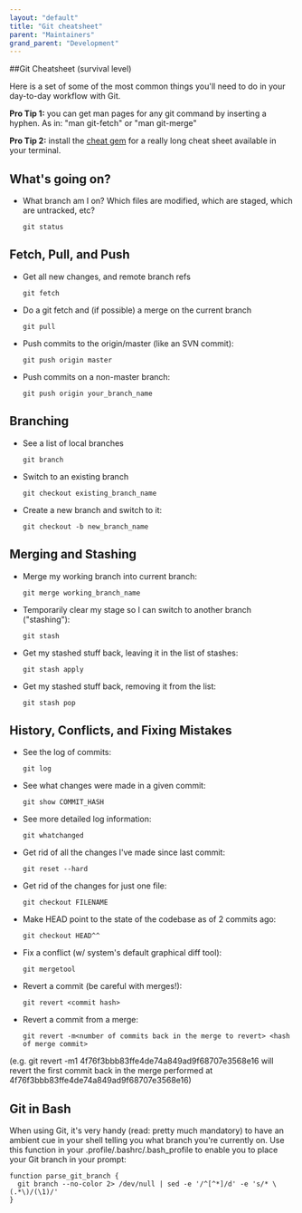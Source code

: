 ```yaml
---
layout: "default"
title: "Git cheatsheet"
parent: "Maintainers"
grand_parent: "Development"
---
```


##Git Cheatsheet (survival level)

Here is a set of some of the most common things you'll need to do in
your day-to-day workflow with Git.

**Pro Tip 1:** you can get man pages for any git command by inserting a hyphen.  As in: "man git-fetch" or "man git-merge"

**Pro Tip 2:** install the [cheat gem](http://cheat.errtheblog.com/) for a really long cheat sheet available in your terminal.

## What's going on?

* What branch am I on? Which files are modified, which are staged, which are untracked, etc?

    `git status`

## Fetch, Pull, and Push

* Get all new changes, and remote branch refs

    `git fetch`

* Do a git fetch and (if possible) a merge on the current branch

    `git pull`

* Push commits to the origin/master (like an SVN commit):

    `git push origin master`

* Push commits on a non-master branch:

    `git push origin your_branch_name`

## Branching

* See a list of local branches

    `git branch`

* Switch to an existing branch

    `git checkout existing_branch_name`

* Create a new branch and switch to it:

    `git checkout -b new_branch_name`


## Merging and Stashing

* Merge my working branch into current branch:
    
    `git merge working_branch_name`

* Temporarily clear my stage so I can switch to another branch
  ("stashing"):

    `git stash`

* Get my stashed stuff back, leaving it in the list of stashes:

    `git stash apply`

* Get my stashed stuff back, removing it from the list:

    `git stash pop`

## History, Conflicts, and Fixing Mistakes

* See the log of commits:

    `git log`

* See what changes were made in a given commit:

    `git show COMMIT_HASH`

* See more detailed log information:

    `git whatchanged`

* Get rid of all the changes I've made since last commit:
    
    `git reset --hard`

* Get rid of the changes for just one file:

    `git checkout FILENAME`

* Make HEAD point to the state of the codebase as of 2 commits ago:

    `git checkout HEAD^^`

* Fix a conflict (w/ system's default graphical diff tool):

    `git mergetool`

* Revert a commit (be careful with merges!):

    `git revert <commit hash>`

* Revert a commit from a merge:

    `git revert -m<number of commits back in the merge to revert> <hash of merge commit>`
     
(e.g. git revert -m1 4f76f3bbb83ffe4de74a849ad9f68707e3568e16 will revert the first commit back
     in the merge performed at 4f76f3bbb83ffe4de74a849ad9f68707e3568e16)


## Git in Bash
When using Git, it's very handy (read: pretty much mandatory) to have an ambient cue in your shell telling you what branch you're currently on.  Use this function in your .profile/.bashrc/.bash_profile to enable you to place your Git branch in your prompt:

````
function parse_git_branch {
  git branch --no-color 2> /dev/null | sed -e '/^[^*]/d' -e 's/* \(.*\)/(\1)/'
}
````